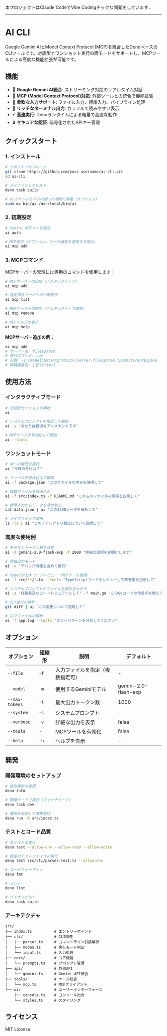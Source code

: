 本プロジェクトはClaude CodeでVibe Codingチックな開発をしています．

---
# AI CLI

Google Gemini AIとModel Context Protocol (MCP)を統合したDenoベースのCLIツールです。対話型とワンショット実行の両モードをサポートし、MCPツールによる高度な機能拡張が可能です。

## 機能

- 🤖 **Google Gemini AI統合**: ストリーミング対応のリアルタイム対話
- 🔧 **MCP (Model Context Protocol)対応**: 外部ツールとの統合で機能拡張
- 📁 **柔軟な入力サポート**: ファイル入力、標準入力、パイプライン処理
- 🎨 **リッチなターミナル出力**: カラフルで読みやすい表示
- ⚡ **高速実行**: Denoランタイムによる軽量で高速な動作
- 🔒 **セキュアな認証**: 暗号化されたAPIキー管理

## クイックスタート

### 1. インストール

```bash
# リポジトリをクローン
git clone https://github.com/your-username/ai-cli.git
cd ai-cli

# バイナリとしてビルド
deno task build

# aiコマンドをパスの通った場所に移動（オプション）
sudo mv bin/ai /usr/local/bin/ai
```

### 2. 初期設定

```bash
# Gemini APIキーを設定
ai auth

# MCP設定（オプション、ツール機能を使用する場合）
ai mcp add
```

### 3. MCPコマンド

MCPサーバーの管理には専用のコマンドを使用します：

```bash
# MCPサーバーの追加（インタラクティブ）
ai mcp add

# 設定済みサーバーの一覧表示
ai mcp list

# MCPサーバーの削除（インタラクティブ選択）
ai mcp remove

# MCPヘルプの表示
ai mcp help
```

**MCPサーバー追加の例：**
```bash
ai mcp add
# サーバー名: filesystem
# 実行コマンド: npx
# 引数: -y @modelcontextprotocol/server-filesystem /path/to/workspace
# 環境変数名: (空でEnter)
```

## 使用方法

### インタラクティブモード

```bash
# 対話型セッションを開始
ai

# システムプロンプトを指定して開始
ai -s "あなたは親切なアシスタントです"

# MCPツールを有効化して開始
ai --tools
```

### ワンショットモード

```bash
# 単一の質問を実行
ai "今日の日付は？"

# ファイルを読み込んで質問
ai -f package.json "このファイルの内容を説明して"

# 複数ファイルを読み込む
ai -f src/index.ts -f README.md "これらのファイルの関係を説明して"

# 標準入力からデータを受け取る
cat data.json | ai "このJSONデータを解析して"

# パイプラインで使用
ls -la | ai "このディレクトリ構造について説明して"
```

### 高度な使用例

```bash
# モデルとトークン数を指定
ai -m gemini-2.0-flash-exp -t 2000 "詳細な説明をお願いします"

# 詳細出力モード
ai -v "デバッグ情報を含めて実行"

# TypeScriptコードレビュー（MCPツール使用）
ai -f src/**/*.ts --tools "TypeScriptコードをレビューして改善案を提示して"

# システムプロンプトとファイルを組み合わせる
ai -s "経験豊富なコードレビュアーとして" -f main.go "このGoコードの改善点を教えて"

# Git差分の解析
git diff | ai "この変更について説明して"

# ログファイルの解析
ai -f app.log --tools "エラーパターンを分析してください"
```

## オプション

| オプション     | 短縮形 | 説明                             | デフォルト           |
| -------------- | ------ | -------------------------------- | -------------------- |
| `--file`       | `-f`   | 入力ファイルを指定（複数指定可） | -                    |
| `--model`      | `-m`   | 使用するGeminiモデル             | gemini-2.0-flash-exp |
| `--max-tokens` | `-t`   | 最大出力トークン数               | 1000                 |
| `--system`     | `-s`   | システムプロンプト               | -                    |
| `--verbose`    | `-v`   | 詳細な出力を表示                 | false                |
| `--tools`      | -      | MCPツールを有効化                | false                |
| `--help`       | `-h`   | ヘルプを表示                     | -                    |


## 開発

### 開発環境のセットアップ

```bash
# 依存関係の確認
deno info

# 開発モードで実行（ウォッチモード）
deno task dev

# 権限を指定して直接実行
deno run -A src/index.ts
```

### テストとコード品質

```bash
# 全テストの実行
deno test --allow-env --allow-read --allow-write

# 特定のテストファイルの実行
deno test src/cli/parser.test.ts --allow-env

# コードフォーマット
deno fmt

# リント
deno lint

# バイナリビルド
deno task build
```

### アーキテクチャ

```
src/
├── index.ts          # エントリーポイント
├── cli/              # CLI関連
│   ├── parser.ts     # コマンドライン引数解析
│   ├── modes.ts      # 実行モード判定
│   └── input.ts      # 入力処理
├── core/             # コア機能
│   └── prompts.ts    # プロンプト管理
├── api/              # 外部API
│   └── gemini.ts     # Gemini API統合
├── tools/            # ツール統合
│   └── mcp.ts        # MCPクライアント
└── ui/               # ユーザーインターフェース
    ├── console.ts    # コンソール出力
    └── styles.ts     # スタイリング
```


## ライセンス

MIT License

